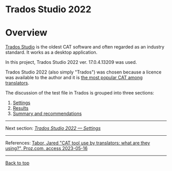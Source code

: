 Trados Studio 2022 <!-- Reference links work as intended ;-) -->
===
<!-- Tak, tu jest powtórzenie treści, bo tutaj czytelnik może przyjść po prostu ze spisu treści, jeśli będzie wolał czytać od razu o Tradosie-->
# Overview

[Trados Studio](https://www.trados.com/products/trados-studio/whats-new-studio-2022.html) is the oldest CAT software and often regarded as an industry standard. It works as a desktop application.

In this project, Trados Studio 2022 ver. 17.0.4.13209 was used.

Trados Studio 2022 (also simply "Trados") was chosen because a licence was available to the author and it is [the most popular CAT among translators](https://go.proz.com/blog/cat-tool-use-by-translators-what-are-they-using "Proz article on CAT use").

The discussion of the test file in Trados is grouped into three sections:

1. [Settings](trados-01-settings.md)
2. [Results](trados-02-results.md)
3. [Summary and recommendations](trados-03-summary-and-recommendations.md)

---

Next section: [*Trados Studio 2022 — Settings*](trados-01-settings.md)

---

References:
[Tabor, Jared "CAT tool use by translators: what are they using?", Proz.com, access 2023-05-16](https://go.proz.com/blog/cat-tool-use-by-translators-what-are-they-using)

---

[Back to top](#overview)
